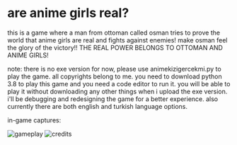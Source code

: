 # are anime girls real?

this is a game where a man from ottoman called osman tries to prove the world that anime girls are real and fights against enemies! make osman feel the glory of the victory!! THE REAL POWER BELONGS TO OTTOMAN AND ANIME GIRLS!

note: there is no exe version for now, please use animekizigercekmi.py to play the game. all copyrights belong to me. you need to download python 3.8 to play this game and you need a code editor to run it. you will be able to play it without downloading any other things when i upload the exe version. i'll be debugging and redesigning the game for a better experience. also currently there are both english and turkish language options.

in-game captures:

![gameplay](https://user-images.githubusercontent.com/76250002/220475197-70de4c0f-3b1a-4c4b-9e95-c5d3b9608426.png)
![credits](https://user-images.githubusercontent.com/76250002/220475208-64a7e9cc-0a2a-4244-9494-132e3a069b6f.png)
